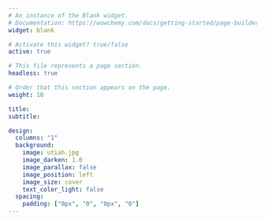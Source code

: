 ```yaml
---
# An instance of the Blank widget.
# Documentation: https://wowchemy.com/docs/getting-started/page-builder/
widget: blank

# Activate this widget? true/false
active: true

# This file represents a page section.
headless: true

# Order that this section appears on the page.
weight: 10

title:
subtitle:

design:
  columns: "1"
  background:
    image: utiah.jpg
    image_darken: 1.0
    image_parallax: false
    image_position: left
    image_size: cover
    text_color_light: false
  spacing:
    padding: ["0px", "0", "0px", "0"]
---
```


<p  id="left"><p style="color:white; font-size:40px; padding: 0px 0px 0px 0px"><u> <br> </u></p></p>
<br>
<a id="academic-release" img="static/img/headers/equality.png"></a>










